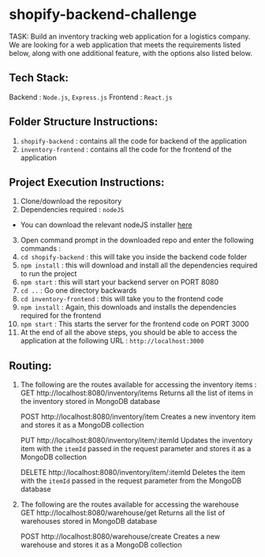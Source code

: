 # shopify-backend-challenge
TASK: Build an inventory tracking web application for a logistics company. We are looking for a web application that meets the requirements listed below, along with one additional feature, with the options also listed below.

## Tech Stack:
Backend : `Node.js`, `Express.js`
Frontend : `React.js`

## Folder Structure Instructions:
1. `shopify-backend` : contains all the code for backend of the application
2. `inventory-frontend` : contains all the code for the frontend of the application

## Project Execution Instructions:
1. Clone/download the repository
2. Dependencies required : `nodeJS`
  - You can download the relevant nodeJS installer [here](https://nodejs.org/en/download/)
3. Open command prompt in the downloaded repo and enter the following commands :
 1. `cd shopify-backend` : this will take you inside the backend code folder
 2. `npm install` : this will download and install all the dependencies required to run the project
 3. `npm start` : this will start your backend server on PORT 8080
 4. `cd ..` : Go one directory backwards
 5. `cd inventory-frontend` : this will take you to the frontend code
 6. `npm install` : Again, this downloads and installs the dependencies required for the frontend
 7. `npm start` : This starts the server for the frontend code on PORT 3000
4. At the end of all the above steps, you should be able to access the application at the following URL : `http://localhost:3000`
 
## Routing:
1. The following are the routes available for accessing the inventory items :
    GET http://localhost:8080/inventory/items
Returns all the list of items in the inventory stored in MongoDB database

    POST http://localhost:8080/inventory/item
Creates a new inventory item and stores it as a MongoDB collection
    
    PUT http://localhost:8080/inventory/item/:itemId
Updates the inventory item with the `itemId` passed in the request parameter and stores it as a MongoDB collection

    DELETE http://localhost:8080/inventory/item/:itemId
Deletes the item with the `itemId` passed in the request parameter from the MongoDB database
    
2. The following are the routes available for accessing the warehouse    
    GET http://localhost:8080/warehouse/get
Returns all the list of warehouses stored in MongoDB database

    POST http://localhost:8080/warehouse/create
Creates a new warehouse and stores it as a MongoDB collection
